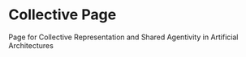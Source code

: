 # Collective Page
Page for Collective Representation and Shared Agentivity in Artificial Architectures
